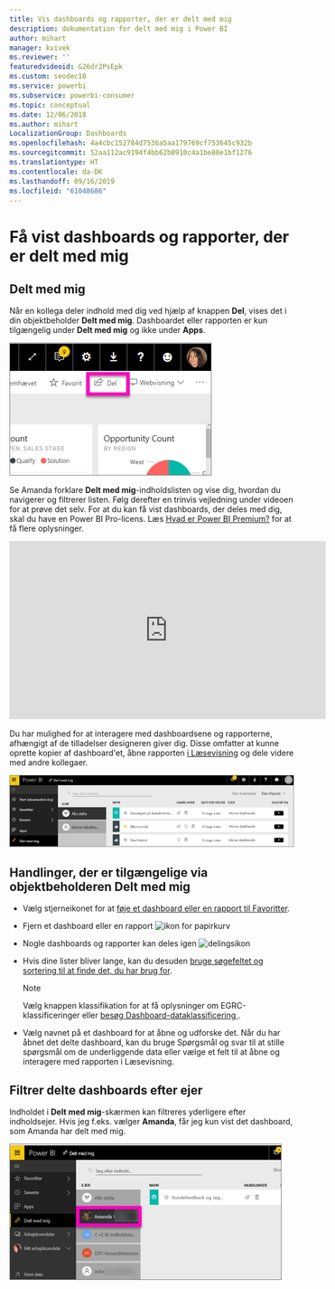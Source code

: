 ```yaml
---
title: Vis dashboards og rapporter, der er delt med mig
description: dokumentation for delt med mig i Power BI
author: mihart
manager: kvivek
ms.reviewer: ''
featuredvideoid: G26dr2PsEpk
ms.custom: seodec18
ms.service: powerbi
ms.subservice: powerbi-consumer
ms.topic: conceptual
ms.date: 12/06/2018
ms.author: mihart
LocalizationGroup: Dashboards
ms.openlocfilehash: 4a4cbc152784d7536a5aa179769cf753645c932b
ms.sourcegitcommit: 52aa112ac9194f4bb62b0910c4a1be80e1bf1276
ms.translationtype: HT
ms.contentlocale: da-DK
ms.lasthandoff: 09/16/2019
ms.locfileid: "61048686"
---
```

# <a name="display-the-dashboards-and-reports-that-have-been-shared-with-me"></a>Få vist dashboards og rapporter, der er delt med mig
## <a name="shared-with-me"></a>Delt med mig

Når en kollega deler indhold med dig ved hjælp af knappen **Del**, vises det i din objektbeholder **Delt med mig**. Dashboardet eller rapporten er kun tilgængelig under **Delt med mig** og ikke under **Apps**.

![Delingsikon](./media/end-user-shared-with-me/power-bi-share-dash.png)

Se Amanda forklare **Delt med mig**-indholdslisten og vise dig, hvordan du navigerer og filtrerer listen. Følg derefter en trinvis vejledning under videoen for at prøve det selv. For at du kan få vist dashboards, der deles med dig, skal du have en Power BI Pro-licens. Læs [Hvad er Power BI Premium?](../service-premium-what-is.md) for at få flere oplysninger.

<iframe width="560" height="315" src="https://www.youtube.com/embed/G26dr2PsEpk" frameborder="0" allowfullscreen></iframe>

Du har mulighed for at interagere med dashboardsene og rapporterne, afhængigt af de tilladelser designeren giver dig. Disse omfatter at kunne oprette kopier af dashboard'et, åbne rapporten [i Læsevisning](end-user-reading-view.md) og dele videre med andre kollegaer.

![Objektbeholderen Delt med mig](./media/end-user-shared-with-me/power-bi-container.png)

## <a name="actions-available-from-the-shared-with-me-container"></a>Handlinger, der er tilgængelige via objektbeholderen **Delt med mig**
* Vælg stjerneikonet for at [føje et dashboard eller en rapport til Favoritter](end-user-favorite.md).
* Fjern et dashboard eller en rapport  ![ikon for papirkurv](./media/end-user-shared-with-me/power-bi-delete-icon.png)
* Nogle dashboards og rapporter kan deles igen  ![delingsikon](./media/end-user-shared-with-me/power-bi-share-icon-new.png)
* Hvis dine lister bliver lange, kan du desuden [bruge søgefeltet og sortering til at finde det, du har brug for](end-user-search-sort.md).
  
  > [!NOTE]
  > Vælg knappen klassifikation for at få oplysninger om EGRC-klassificeringer eller [besøg Dashboard-dataklassificering ](../service-data-classification.md).
  > 
  > 
* Vælg navnet på et dashboard for at åbne og udforske det. Når du har åbnet det delte dashboard, kan du bruge Spørgsmål og svar til at stille spørgsmål om de underliggende data eller vælge et felt til at åbne og interagere med rapporten i Læsevisning.

## <a name="filter-shared-dashboards-by-owner"></a>Filtrer delte dashboards efter ejer
Indholdet i **Delt med mig**-skærmen kan filtreres yderligere efter indholdsejer. Hvis jeg f.eks. vælger **Amanda**, får jeg kun vist det dashboard, som Amanda har delt med mig.

![dashboard filtreret efter ejer](./media/end-user-shared-with-me/power-bi-owner-new.png)